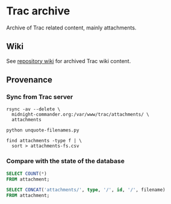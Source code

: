 # Trac archive

Archive of Trac related content, mainly attachments.

## Wiki

See [repository wiki](../../wiki) for archived Trac wiki content. 

## Provenance

### Sync from Trac server

```shell
rsync -av --delete \
  midnight-commander.org:/var/www/trac/attachments/ \
  attachments

python unquote-filenames.py

find attachments -type f | \
  sort > attachments-fs.csv
```

### Compare with the state of the database

```sql
SELECT COUNT(*)
FROM attachment;

SELECT CONCAT('attachments/', type, '/', id, '/', filename)
FROM attachment;
```
